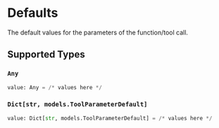 # Defaults

The default values for the parameters of the function/tool call.


## Supported Types

### `Any`

```python
value: Any = /* values here */
```

### `Dict[str, models.ToolParameterDefault]`

```python
value: Dict[str, models.ToolParameterDefault] = /* values here */
```


